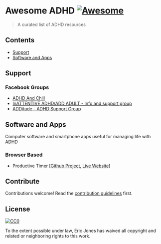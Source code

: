 # Awesome ADHD [![Awesome](https://awesome.re/badge.svg)](https://awesome.re)

> A curated list of ADHD resources


## Contents

- [Support](#support)
- [Software and Apps](#software-and-apps)


## Support

### Facebook Groups

- [ADHD And Chill](https://www.facebook.com/groups/745203419216340)
- [InATTENTIVE ADHD/ADD ADULT - Info and support group](https://www.facebook.com/groups/Inattentive/)
- [ADDitude - ADHD Support Group](https://www.facebook.com/groups/additudemag/)

## Software and Apps
Computer software and smartphone apps useful for managing life with ADHD
### Browser Based

- Productive Timer [[Github Project](https://github.com/ellenjones/productive-timer), [Live Website](https://addapting.com/timer/)]


## Contribute

Contributions welcome! Read the [contribution guidelines](contributing.md) first.


## License

[![CC0](https://mirrors.creativecommons.org/presskit/buttons/88x31/svg/cc-zero.svg)](https://creativecommons.org/publicdomain/zero/1.0)

To the extent possible under law, Eric Jones has waived all copyright and
related or neighboring rights to this work.
